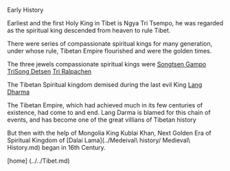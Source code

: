 Early History

Earliest and the first Holy King in Tibet is Ngya Tri Tsempo, he was regarded as the spiritual king descended from heaven to rule Tibet.

There were series of compassionate spiritual kings for many generation, under whose rule, Tibetan Empire flourished and were the golden times.

The three jewels compassionate spiritual kings were
	[Songtsen Gampo](https://en.wikipedia.org/wiki/Songtsen_Gampo)
	[TriSong Detsen](https://en.wikipedia.org/wiki/Trisong_Detsen)
	[Tri Ralpachen](https://en.wikipedia.org/wiki/Ralpacan)

The Tibetan Spiritual kingdom	demised during the last evil King [Lang Dharma](https://earlytibet.com/2008/02/28/lang-darma/)

The Tibetan Empire, which had achieved much in its few centuries of existence, had come to and end. Lang Darma is blamed for this chain of events, and has become one of the great villians of Tibetan history
	
But then with the help of Mongolia King Kublai Khan, Next Golden Era of Spiritual Kingdom of [Dalai Lama](../Medeival\ history/
Medieval\ History.md) began in 16th Century.

[home] (../../Tibet.md)
